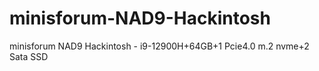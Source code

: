 # minisforum-NAD9-Hackintosh
minisforum NAD9 Hackintosh - i9-12900H+64GB+1 Pcie4.0 m.2 nvme+2 Sata SSD
